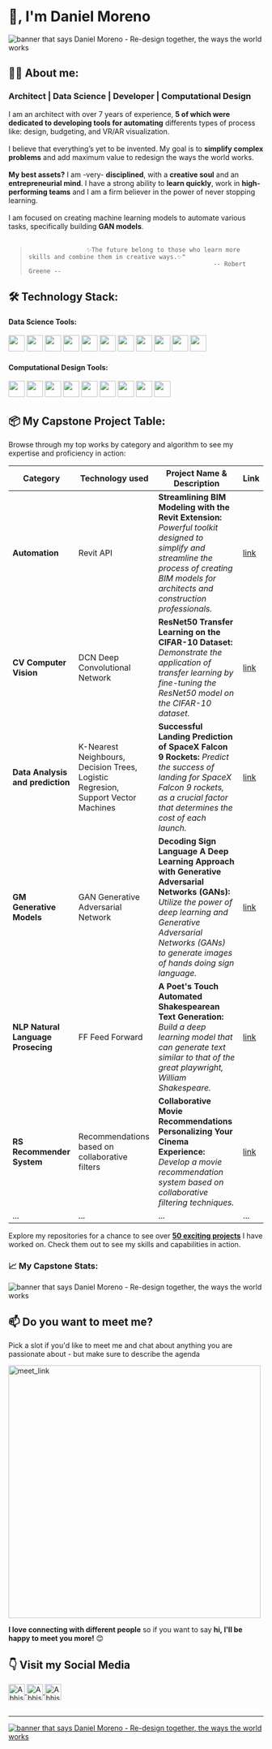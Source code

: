 # 👋, I'm Daniel Moreno

<img src="https://github.com/moreno32/moreno32/blob/main/reports/figures/newbanner.jpg" alt="banner that says Daniel Moreno - Re-design together, the ways the world works">

## 🙋‍♂️ About me:
### Architect | Data Science | Developer | Computational Design</h2>

<div align="left">

I am an architect with over 7 years of experience, **5 of which were dedicated to developing tools for automating** differents types of process like: design, budgeting, and VR/AR visualization.<br>
<br>
I believe that everything’s yet to be invented. My goal is to **simplify complex problems** and add maximum value to redesign the ways the world works.<br>
<br>
**My best assets?** I am -very- **disciplined**, with a **creative soul** and an **entrepreneurial mind**. I have a strong ability to **learn quickly**, work in **high-performing teams** and I am a firm believer in the power of never stopping learning.<br>
<br>
I am focused on creating machine learning models to automate various tasks, specifically building **GAN models**.<br>
<br>
>                     ✨The future belong to those who learn more skills and combine them in creative ways.✨❞                   
>                                                        -- Robert Greene --

## 🛠️ Technology Stack:

#### Data Science Tools:
<code><img height="32" src="https://github.com/moreno32/moreno32/blob/main/reports/figures/icon/python.png"></code>
<code><img height="32" src="https://github.com/moreno32/moreno32/blob/main/reports/figures/icon/pandas.png"></code>
<code><img height="32" src="https://github.com/moreno32/moreno32/blob/main/reports/figures/icon/numpy.png"></code>
<code><img height="32" src="https://github.com/moreno32/moreno32/blob/main/reports/figures/icon/matplotlib.png"></code>
<code><img height="32" src="https://github.com/moreno32/moreno32/blob/main/reports/figures/icon/seaborn.png"></code>
<code><img height="32" src="https://github.com/moreno32/moreno32/blob/main/reports/figures/icon/git.png"></code>
<code><img height="32" src="https://github.com/moreno32/moreno32/blob/main/reports/figures/icon/Scikit_learn.png"></code>
<code><img height="32" src="https://github.com/moreno32/moreno32/blob/main/reports/figures/icon/tensorflow.png"></code>
<code><img height="32" src="https://github.com/moreno32/moreno32/blob/main/reports/figures/icon/scipy.jpeg"></code>
<code><img height="32" src="https://github.com/moreno32/moreno32/blob/main/reports/figures/icon/mysql.png"></code>
<code><img height="32" src="https://github.com/moreno32/moreno32/blob/main/reports/figures/icon/beautifulsoup.png"></code>

#### Computational Design Tools:
<code><img height="32" src="https://github.com/moreno32/moreno32/blob/main/reports/figures/icon/autocad.png"></code>
<code><img height="32" src="https://github.com/moreno32/moreno32/blob/main/reports/figures/icon/revit.jpeg"></code>
<code><img height="32" src="https://github.com/moreno32/moreno32/blob/main/reports/figures/icon/3dsmax.png"></code>
<code><img height="32" src="https://github.com/moreno32/moreno32/blob/main/reports/figures/icon/sketchup.png"></code>
<code><img height="32" src="https://github.com/moreno32/moreno32/blob/main/reports/figures/icon/photoshop.png"></code>
<code><img height="32" src="https://github.com/moreno32/moreno32/blob/main/reports/figures/icon/ilistrator.png"></code>
<code><img height="32" src="https://github.com/moreno32/moreno32/blob/main/reports/figures/icon/vray.png"></code>
<code><img height="32" src="https://github.com/moreno32/moreno32/blob/main/reports/figures/icon/unreal.png"></code>
<code><img height="32" src="https://github.com/moreno32/moreno32/blob/main/reports/figures/icon/pyrevit.png"></code>

## 📦 My Capstone Project Table:</h3>  
Browse through my top works by category and algorithm to see my expertise and proficiency in action:

| Category  | Technology used | Project Name & Description | Link |
| ------------- | ------------- | ------------- | ------------- |
| **Automation**  | Revit API  | **Streamlining BIM Modeling with the Revit Extension:** *Powerful toolkit designed to simplify and streamline the process of creating BIM models for architects and construction professionals.*  | [link](https://github.com/moreno32/Streamlining-BIM-Modeling-with-the-Revit-Extension.git) |
| **CV Computer Vision**  | DCN Deep Convolutional Network  | **ResNet50 Transfer Learning on the CIFAR-10 Dataset:** *Demonstrate the application of transfer learning by fine-tuning the ResNet50 model on the CIFAR-10 dataset.*  | [link](https://github.com/moreno32/ResNet50-Transfer-Learning-on-the-CIFAR-10-Dataset.git)   |
| **Data Analysis and prediction**  | K-Nearest Neighbours, Decision Trees, Logistic Regresion, Support Vector Machines | **Successful Landing Prediction of SpaceX Falcon 9 Rockets:** *Predict the success of landing for SpaceX Falcon 9 rockets, as a crucial factor that determines the cost of each launch.*  | [link](https://github.com/moreno32/Successful-Landing-Prediction-of-SpaceX-Falcon-9-Rockets.git)   |
| **GM Generative Models**  | GAN Generative Adversarial Network  | **Decoding Sign Language A Deep Learning Approach with Generative Adversarial Networks (GANs):** *Utilize the power of deep learning and Generative Adversarial Networks (GANs) to generate images of hands doing sign language.*  | [link](https://github.com/moreno32/Decoding-Sign-Language-A-Deep-Learning-Approach-with-Generative-Adversarial-Networks--GANs-.git)   |
| **NLP Natural Language Prosecing**   | FF Feed Forward | **A Poet's Touch Automated Shakespearean Text Generation:** *Build a deep learning model that can generate text similar to that of the great playwright, William Shakespeare.*  | [link](https://github.com/moreno32/A-Poet-s-Touch-Automated-Shakespearean-Text-Generation.git)   |
| **RS Recommender System**   | Recommendations based on collaborative filters  | **Collaborative Movie Recommendations Personalizing Your Cinema Experience:**  *Develop a movie recommendation system based on collaborative filtering techniques.* | [link](https://github.com/moreno32/Collaborative-Movie-Recommendations-Personalizing-Your-Cinema-Experience.git)   |
| ...  | ...  | ...  | ... |

Explore my repositories for a chance to see over [**50 exciting projects**](https://github.com/moreno32?tab=repositories) I have worked on. Check them out to see my skills and capabilities in action. 

### 📈 My Capstone Stats:</h3>

<img src="https://github.com/moreno32/moreno32/blob/main/reports/figures/stats.jpg" alt="banner that says Daniel Moreno - Re-design together, the ways the world works">


## 📫 Do you want to meet me?</h3>   

Pick a slot if you'd like to meet me and chat about anything you are passionate about - but make sure to describe the agenda

<a href="https://calendly.com/dmoreno-ai/30min" target="_blank"><img width="498" alt="meet_link" src="https://user-images.githubusercontent.com/15426564/144297439-f530f383-e73e-41e0-9914-a9b7d3f432e5.png"></a>
  
<b>I love connecting with different people</b> so if you want to say <b>hi, I'll be happy to meet you more!</b> 😊</em>

## 👇 Visit my Social Media
<a href= mailto:danielmoreno3291@gmail.com> <img align="center" alt="Abhishek's LinkedIN" width="32px" src="https://github.com/moreno32/moreno32/blob/main/reports/figures/icon/mail.png" >
<a href="https://www.linkedin.com/in/dmoreno-ai/"> <img align="center" alt="Abhishek's LinkedIN" width="32px" src="https://github.com/moreno32/moreno32/blob/main/reports/figures/icon/linkedin.svg">
<a href="https://www.youtube.com/@dmoreno-ai"> <img align="center" alt="Abhishek's LinkedIN" width="32px" src="https://github.com/moreno32/moreno32/blob/main/reports/figures/icon/youtube.png" /><br>
<br>

 ***
  
<img src="https://github.com/moreno32/moreno32/blob/main/reports/figures/footer.jpg" alt="banner that says Daniel Moreno - Re-design together, the ways the world works">
